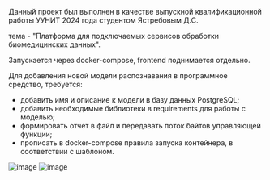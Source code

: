 Данный проект был выполнен в качестве выпускной квалификационной работы УУНИТ 2024 года студентом Ястребовым Д.С.

тема - "Платформа для подключаемых сервисов обработки биомедицинских данных".

Запускается через docker-compose, frontend поднимается отдельно. 

Для добавления новой модели распознавания в программное средство, требуется:
-	добавить имя и описание к модели в базу данных PostgreSQL;
-	добавить необходимые библиотеки в requirements для работы с моделью;
-	формировать отчет в файл и передавать поток байтов управляющей функции;
-	прописать в docker-compose правила запуска контейнера, в соответствии с шаблоном.



![image](https://github.com/STRkmp/platform-for-connected-biomedical-data-services/assets/82835572/566dc9f5-92e7-4c64-9245-79fe762e980a)
![image](https://github.com/STRkmp/platform-for-connected-biomedical-data-services/assets/82835572/d215a6a0-6b3e-4d51-8156-8beb64677c19)
